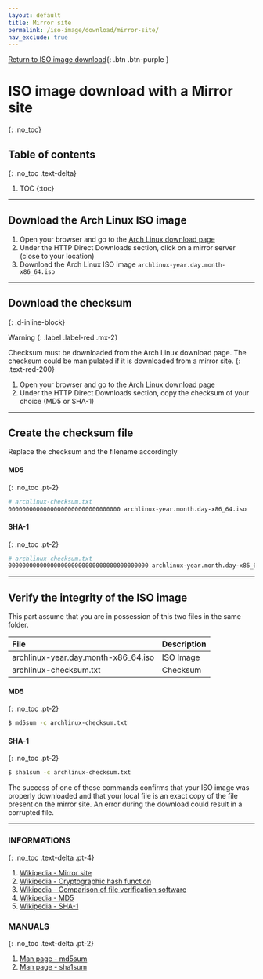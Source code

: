 ```yaml
---
layout: default
title: Mirror site
permalink: /iso-image/download/mirror-site/
nav_exclude: true
---
```


[Return to ISO image download](/Andromeda/iso-image/download/){: .btn .btn-purple }

# ISO image download with a Mirror site
{: .no_toc}

## Table of contents
{: .no_toc .text-delta}

1. TOC
{:toc}

---

## Download the Arch Linux ISO image

1. Open your browser and go to the [Arch Linux download page](https://www.archlinux.org/download/)
1. Under the HTTP Direct Downloads section, click on a mirror server (close to your location)
1. Download the Arch Linux ISO image `archlinux-year.day.month-x86_64.iso`

---

## Download the checksum
{: .d-inline-block}

Warning
{: .label .label-red .mx-2}

Checksum must be downloaded from the Arch Linux download page. The checksum could be manipulated if it is downloaded from a mirror site.
{: .text-red-200}

1. Open your browser and go to the [Arch Linux download page](https://www.archlinux.org/download/)
1. Under the HTTP Direct Downloads section, copy the checksum of your choice (MD5 or SHA-1)

---

## Create the checksum file

Replace the checksum and the filename accordingly

#### MD5
{: .no_toc .pt-2}

```bash
# archlinux-checksum.txt
00000000000000000000000000000000 archlinux-year.month.day-x86_64.iso
```

#### SHA-1
{: .no_toc .pt-2}

```bash
# archlinux-checksum.txt
0000000000000000000000000000000000000000 archlinux-year.month.day-x86_64.iso
```

---

## Verify the integrity of the ISO image

This part assume that you are in possession of this two files in the same folder.

| File                                    | Description |
| :-------------------------------------- | :---------- |
| archlinux-year.day.month-x86_64.iso     | ISO Image   |
| archlinux-checksum.txt                  | Checksum    |

#### MD5
{: .no_toc .pt-2}

```bash
$ md5sum -c archlinux-checksum.txt
```

#### SHA-1
{: .no_toc .pt-2}

```bash
$ sha1sum -c archlinux-checksum.txt
```

The success of one of these commands confirms that your ISO image was properly downloaded and that your local file is an exact copy of the file present on the mirror site. An error during the download could result in a corrupted file.

---

### INFORMATIONS
{: .no_toc .text-delta .pt-4}

1. [Wikipedia - Mirror site](https://en.wikipedia.org/wiki/Mirror_site)
1. [Wikipedia - Cryptographic hash function](https://en.wikipedia.org/wiki/Cryptographic_hash_function)
1. [Wikipedia - Comparison of file verification software](https://en.wikipedia.org/wiki/Comparison_of_file_verification_software)
1. [Wikipedia - MD5](https://en.wikipedia.org/wiki/MD5)
1. [Wikipedia - SHA-1](https://en.wikipedia.org/wiki/SHA-1)

### MANUALS
{: .no_toc .text-delta .pt-2}

1. [Man page - md5sum](https://jlk.fjfi.cvut.cz/arch/manpages/man/core/coreutils/md5sum.1.en)
1. [Man page - sha1sum](https://jlk.fjfi.cvut.cz/arch/manpages/man/core/coreutils/sha1sum.1.en)
